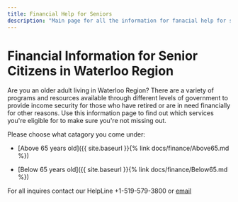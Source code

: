```yaml
---
title: Financial Help for Seniors
description: "Main page for all the information for fanacial help for seniors in the Waterloo region"
---
```


# Financial Information for Senior Citizens in Waterloo Region

Are you an older adult living in Waterloo Region? There are a variety of programs and resources available through different levels of government to provide income security for those who have retired or are in need financially for other reasons. Use this information page to find out which services you're eligible for to make sure you're not missing out.

Please choose what catagory you come under:

- [Above 65 years old]({{ site.baseurl }}{% link docs/finance/Above65.md %})

- [Below 65 years old]({{ site.baseurl }}{% link docs/finance/Below65.md %})


For all inquires contact our HelpLine +1-519-579-3800 or [email](mailto:info@waterlooregion.org)
